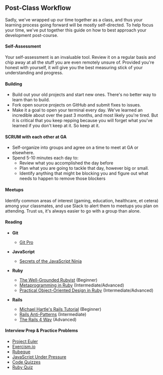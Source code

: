 ## Post-Class Workflow

Sadly, we've wrapped up our time together as a class, and thus your learning process going forward will be mostly self-directed. To help focus your time, we've put together this guide on how to best approach your development post-course.

#### Self-Assessment

Your self-assessment is an invaluable tool. Review it on a regular basis and chip away at all the stuff you are even remotely unsure of. Provided you're honest with yourself, it will give you the best measuring stick of your understanding and progress.

#### Building

* Build out your old projects and start new ones. There's no better way to learn than to build.
* Fork open source projects on GitHub and submit fixes to issues.
* Make it a goal to open your terminal every day. We've learned an incredible about over the past 3 months, and most likely you're tired. But it is critical that you keep repping because you will forget what you've learned if you don't keep at it. So keep at it.

#### SCRUM with each other at GA

* Self-organize into groups and agree on a time to meet at GA or elsewhere.
* Spend 5-10 minutes each day to:
  * Review what you accomplished the day before
  * Plan what you are going to tackle that day, however big or small.
  * Identify anything that might be blocking you and figure out what needs to happen to remove those blockers

#### Meetups

Identify common areas of interest (gaming, education, healthcare, et cetera) among your classmates, and use Slack to alert them to meetups you plan on attending. Trust us, it's always easier to go with a group than alone.

#### Reading

* __Git__
  * [Git Pro](http://www.amazon.com/Pro-Git-Scott-Chacon/dp/1430218339/ref=sr_1_2?s=books&ie=UTF8&qid=1414681405&sr=1-2&keywords=git+pro)
* __JavaScript__
  * [Secrets of the JavaScript Ninja](http://www.amazon.com/Secrets-JavaScript-Ninja-John-Resig/dp/193398869X#)
* __Ruby__
  * [The Well-Grounded Rubyist](http://www.amazon.com/Well-Grounded-Rubyist-David-Black/dp/1617291692/ref=sr_1_12?ie=UTF8&qid=1426017186&sr=8-12&keywords=ruby) (Beginner)
  * [Metaprogramming in Ruby](https://s3.amazonaws.com/uploads.hipchat.com/39979/361571/5xOC1MAlzVFzVSK/Metaprogramming%20Ruby.pdf) (Intermediate/Advanced)
  * [Practical Object-Oriented Design in Ruby](http://www.amazon.com/Practical-Object-Oriented-Design-Ruby-Addison-Wesley/dp/0321721330/ref=sr_1_1?s=books&ie=UTF8&qid=1414681330&sr=1-1&keywords=practical+object-oriented+design+in+ruby) (Intermediate/Advanced)

* __Rails__
  * [Michael Hartle's Rails Tutorial](https://www.railstutorial.org/) (Beginner)
  * [Rails Anti-Patterns](http://www.amazon.com/Rails-AntiPatterns-Refactoring-Addison-Wesley-Professional/dp/0321604814) (Intermediate)
  * [The Rails 4 Way](http://www.amazon.com/Rails-Way-Addison-Wesley-Professional-Ruby/dp/0321944275/ref=sr_1_1?s=books&ie=UTF8&qid=1414681549&sr=1-1&keywords=The+Rails+4+way) (Advanced)

#### Interview Prep & Practice Problems

* [Project Euler](http://projecteuler.net/problems)
* [Exercism.io](http://exercism.io/)
* [Rubeque](http://www.rubeque.com/problems)
* [JavaScript Under Pressure](http://games.usvsth3m.com/javascript-under-pressure/)
* [Code Quizzes](http://www.codequizzes.com/)
* [Ruby Quiz](http://rubyquiz.com/)
